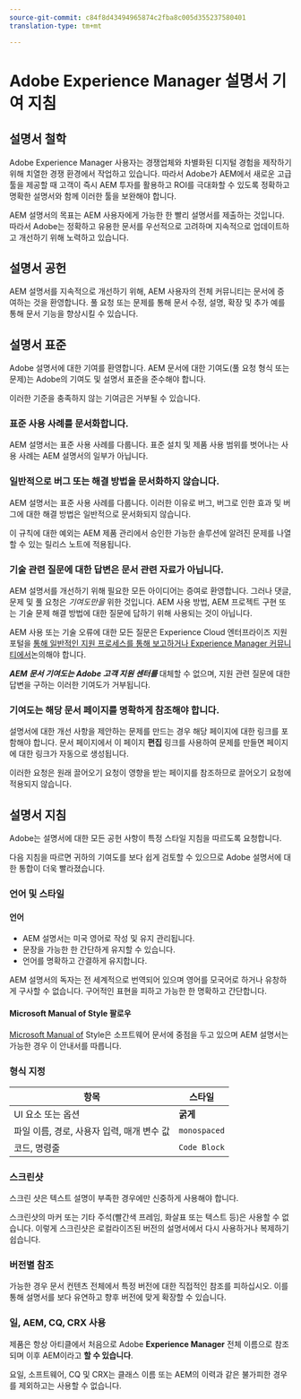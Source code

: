```yaml
---
source-git-commit: c84f8d43494965874c2fba8c005d355237580401
translation-type: tm+mt

---
```

# Adobe Experience Manager 설명서 기여 지침

## 설명서 철학

Adobe Experience Manager 사용자는 경쟁업체와 차별화된 디지털 경험을 제작하기 위해 치열한 경쟁 환경에서 작업하고 있습니다. 따라서 Adobe가 AEM에서 새로운 고급 툴을 제공할 때 고객이 즉시 AEM 투자를 활용하고 ROI를 극대화할 수 있도록 정확하고 명확한 설명서와 함께 이러한 툴을 보완해야 합니다.

AEM 설명서의 목표는 AEM 사용자에게 가능한 한 빨리 설명서를 제출하는 것입니다. 따라서 Adobe는 정확하고 유용한 문서를 우선적으로 고려하며 지속적으로 업데이트하고 개선하기 위해 노력하고 있습니다.

## 설명서 공헌

AEM 설명서를 지속적으로 개선하기 위해, AEM 사용자의 전체 커뮤니티는 문서에 증여하는 것을 환영합니다. 풀 요청 또는 문제를 통해 문서 수정, 설명, 확장 및 추가 예를 통해 문서 기능을 향상시킬 수 있습니다.

## 설명서 표준

Adobe 설명서에 대한 기여를 환영합니다. AEM 문서에 대한 기여도(풀 요청 형식 또는 문제)는 Adobe의 기여도 및 설명서 표준을 준수해야 합니다.

이러한 기준을 충족하지 않는 기여금은 거부될 수 있습니다.

### 표준 사용 사례를 문서화합니다.

AEM 설명서는 표준 사용 사례를 다룹니다. 표준 설치 및 제품 사용 범위를 벗어나는 사용 사례는 AEM 설명서의 일부가 아닙니다.

### 일반적으로 버그 또는 해결 방법을 문서화하지 않습니다.

AEM 설명서는 표준 사용 사례를 다룹니다. 이러한 이유로 버그, 버그로 인한 효과 및 버그에 대한 해결 방법은 일반적으로 문서화되지 않습니다.

이 규칙에 대한 예외는 AEM 제품 관리에서 승인한 가능한 솔루션에 알려진 문제를 나열할 수 있는 릴리스 노트에 적용됩니다.

### 기술 관련 질문에 대한 답변은 문서 관련 자료가 아닙니다.

AEM 설명서를 개선하기 위해 필요한 모든 아이디어는 증여로 환영합니다. 그러나 댓글, 문제 및 풀 요청은 *기여도만을* 위한 것입니다. AEM 사용 방법, AEM 프로젝트 구현 또는 기술 문제 해결 방법에 대한 질문에 답하기 위해 사용되는 것이 아닙니다.

AEM 사용 또는 기술 오류에 대한 모든 질문은 Experience Cloud 엔터프라이즈 지원 포털을 [통해 일반적인 지원 프로세스를 통해 보고하거나 Experience Manager 커뮤니티에서](https://helpx.adobe.com/contact/enterprise-support.ec.html)[](https://forums.adobe.com/community/experience-cloud/marketing-cloud/experience-manager)논의해야 합니다.

***AEM 문서 기여도는 Adobe 고객 지원 센터를*** 대체할 수 없으며, 지원 관련 질문에 대한 답변을 구하는 이러한 기여도가 거부됩니다.

### 기여도는 해당 문서 페이지를 명확하게 참조해야 합니다.

설명서에 대한 개선 사항을 제안하는 문제를 만드는 경우 해당 페이지에 대한 링크를 포함해야 합니다. 문서 페이지에서 이 페이지 **편집** 링크를 사용하여 문제를 만들면 페이지에 대한 링크가 자동으로 생성됩니다.

이러한 요청은 원래 끌어오기 요청이 영향을 받는 페이지를 참조하므로 끌어오기 요청에 적용되지 않습니다.

## 설명서 지침

Adobe는 설명서에 대한 모든 공헌 사항이 특정 스타일 지침을 따르도록 요청합니다.

다음 지침을 따르면 귀하의 기여도를 보다 쉽게 검토할 수 있으므로 Adobe 설명서에 대한 통합이 더욱 빨라졌습니다.

### 언어 및 스타일

#### 언어

* AEM 설명서는 미국 영어로 작성 및 유지 관리됩니다.
* 문장을 가능한 한 간단하게 유지할 수 있습니다.
* 언어를 명확하고 간결하게 유지합니다.

AEM 설명서의 독자는 전 세계적으로 번역되어 있으며 영어를 모국어로 하거나 유창하게 구사할 수 없습니다. 구어적인 표현을 피하고 가능한 한 명확하고 간단합니다.

#### Microsoft Manual of Style 팔로우

[Microsoft Manual of](https://docs.microsoft.com/en-us/style-guide/welcome/) Style은 소프트웨어 문서에 중점을 두고 있으며 AEM 설명서는 가능한 경우 이 안내서를 따릅니다.

### 형식 지정

| 항목 | 스타일 |
|---|---|
| UI 요소 또는 옵션 | **굵게** |
| 파일 이름, 경로, 사용자 입력, 매개 변수 값 | `monospaced` |
| 코드, 명령줄 | ```Code Block``` |

### 스크린샷

스크린 샷은 텍스트 설명이 부족한 경우에만 신중하게 사용해야 합니다.

스크린샷의 마커 또는 기타 주석(빨간색 프레임, 화살표 또는 텍스트 등)은 사용할 수 없습니다. 이렇게 스크린샷은 로컬라이즈된 버전의 설명서에서 다시 사용하거나 복제하기 쉽습니다.

### 버전별 참조

가능한 경우 문서 컨텐츠 전체에서 특정 버전에 대한 직접적인 참조를 피하십시오. 이를 통해 설명서를 보다 유연하고 향후 버전에 맞게 확장할 수 있습니다.

### 일, AEM, CQ, CRX 사용

제품은 항상 아티클에서 처음으로 Adobe **Experience Manager** 전체 이름으로 참조되며 이후 AEM이라고 **할 수 있습니다**.

요일, 소프트웨어, CQ 및 CRX는 클래스 이름 또는 AEM의 이력과 같은 불가피한 경우를 제외하고는 사용할 수 없습니다.